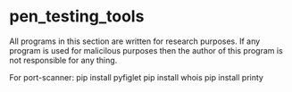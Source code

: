 # pen_testing_tools 
All programs in this section are written for research purposes. If any program is used for malicilous purposes then the author of this program is not responsible for any thing. 

For port-scanner:
pip install pyfiglet    pip install whois     pip install printy
